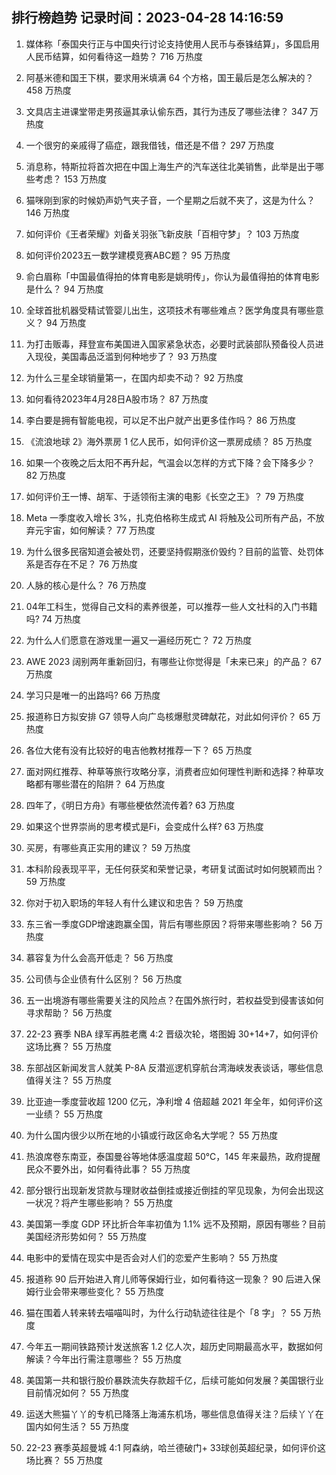 
## 排行榜趋势 记录时间：2023-04-28 14:16:59
  
  1. 媒体称「泰国央行正与中国央行讨论支持使用人民币与泰铢结算」，多国启用人民币结算，如何看待这一趋势？ 716 万热度
    
  2. 阿基米德和国王下棋，要求用米填满 64 个方格，国王最后是怎么解决的？ 458 万热度
    
  3. 文具店主进课堂带走男孩逼其承认偷东西，其行为违反了哪些法律？ 347 万热度
    
  4. 一个很穷的亲戚得了癌症，跟我借钱，借还是不借？ 297 万热度
    
  5. 消息称，特斯拉将首次把在中国上海生产的汽车送往北美销售，此举是出于哪些考虑？ 153 万热度
    
  6. 猫咪刚到家的时候奶声奶气夹子音，一个星期之后就不夹了，这是为什么？ 146 万热度
    
  7. 如何评价《王者荣耀》刘备关羽张飞新皮肤「百相守梦」？ 103 万热度
    
  8. 如何评价2023五一数学建模竞赛ABC题？ 95 万热度
    
  9. 俞白眉称「中国最值得拍的体育电影是姚明传」，你认为最值得拍的体育电影是什么？ 94 万热度
    
  10. 全球首批机器受精试管婴儿出生，这项技术有哪些难点？医学角度具有哪些意义？ 94 万热度
    
  11. 为打击贩毒，拜登宣布美国进入国家紧急状态，必要时武装部队预备役人员进入现役，美国毒品泛滥到何种地步了？ 93 万热度
    
  12. 为什么三星全球销量第一，在国内却卖不动？ 92 万热度
    
  13. 如何看待2023年4月28日A股市场？ 87 万热度
    
  14. 李白要是拥有智能电视，可以足不出户就产出更多佳作吗？ 86 万热度
    
  15. 《流浪地球 2》海外票房 1 亿人民币，如何评价这一票房成绩？ 85 万热度
    
  16. 如果一个夜晚之后太阳不再升起，气温会以怎样的方式下降？会下降多少？ 82 万热度
    
  17. 如何评价王一博、胡军、于适领衔主演的电影《长空之王》？ 79 万热度
    
  18. Meta 一季度收入增长 3%，扎克伯格称生成式 AI 将触及公司所有产品，不放弃元宇宙，如何解读？ 77 万热度
    
  19. 为什么很多民宿知道会被处罚，还要坚持假期涨价毁约？目前的监管、处罚体系是否存在不足？ 76 万热度
    
  20. 人脉的核心是什么？ 76 万热度
    
  21. 04年工科生，觉得自己文科的素养很差，可以推荐一些人文社科的入门书籍吗? 74 万热度
    
  22. 为什么人们愿意在游戏里一遍又一遍经历死亡？ 72 万热度
    
  23. AWE 2023 阔别两年重新回归，有哪些让你觉得是「未来已来」的产品？ 67 万热度
    
  24. 学习只是唯一的出路吗? 66 万热度
    
  25. 报道称日方拟安排 G7 领导人向广岛核爆慰灵碑献花，对此如何评价？ 65 万热度
    
  26. 各位大佬有没有比较好的电吉他教材推荐一下？ 65 万热度
    
  27. 面对网红推荐、种草等旅行攻略分享，消费者应如何理性判断和选择？种草攻略都有哪些潜在的陷阱？ 64 万热度
    
  28. 四年了，《明日方舟》有哪些梗依然流传着? 63 万热度
    
  29. 如果这个世界崇尚的思考模式是Fi，会变成什么样? 63 万热度
    
  30. 买房，有哪些真正实用的建议？ 59 万热度
    
  31. 本科阶段表现平平，无任何获奖和荣誉记录，考研复试面试时如何脱颖而出？ 59 万热度
    
  32. 你对于初入职场的年轻人有什么建议和忠告？ 59 万热度
    
  33. 东三省一季度GDP增速跑赢全国，背后有哪些原因？将带来哪些影响？ 56 万热度
    
  34. 慕容复为什么会高开低走？ 56 万热度
    
  35. 公司债与企业债有什么区别？ 56 万热度
    
  36. 五一出境游有哪些需要关注的风险点？在国外旅行时，若权益受到侵害该如何寻求帮助？ 56 万热度
    
  37. 22-23 赛季 NBA 绿军再胜老鹰 4:2 晋级次轮，塔图姆 30+14+7，如何评价这场比赛？ 55 万热度
    
  38. 东部战区新闻发言人就美 P-8A 反潜巡逻机穿航台湾海峡发表谈话，哪些信息值得关注？ 55 万热度
    
  39. 比亚迪一季度营收超 1200 亿元，净利增 4 倍超越 2021 年全年，如何评价这一业绩？ 55 万热度
    
  40. 为什么国内很少以所在地的小镇或行政区命名大学呢？ 55 万热度
    
  41. 热浪席卷东南亚，泰国曼谷等地体感温度超 50℃，145 年来最热，政府提醒民众不要外出，如何看待此事？ 55 万热度
    
  42. 部分银行出现新发贷款与理财收益倒挂或接近倒挂的罕见现象，为何会出现这一状况？将产生哪些影响？ 55 万热度
    
  43. 美国第一季度 GDP 环比折合年率初值为 1.1% 远不及预期，原因有哪些？目前美国经济形势如何？ 55 万热度
    
  44. 电影中的爱情在现实中是否会对人们的恋爱产生影响？ 55 万热度
    
  45. 报道称 90 后开始进入育儿师等保姆行业，如何看待这一现象？ 90 后进入保姆行业会带来哪些变化？ 55 万热度
    
  46. 猫在围着人转来转去喵喵叫时，为什么行动轨迹往往是个「8 字」？ 55 万热度
    
  47. 今年五一期间铁路预计发送旅客 1.2 亿人次，超历史同期最高水平，数据如何解读？今年出行需注意哪些？ 55 万热度
    
  48. 美国第一共和银行股价暴跌流失存款超千亿，后续可能如何发展？美国银行业目前情况如何？ 55 万热度
    
  49. 运送大熊猫丫丫的专机已降落上海浦东机场，哪些信息值得关注？后续丫丫在国内如何生活？ 55 万热度
    
  50. 22-23 赛季英超曼城 4:1 阿森纳，哈兰德破门+ 33球创英超纪录，如何评价这场比赛？ 55 万热度
    